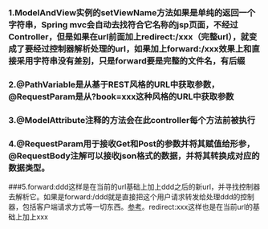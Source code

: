 ### 1.ModelAndView实例的setViewName方法如果是单纯的返回一个字符串，Spring mvc会自动去找符合它名称的jsp页面，不经过Controller，但是如果在url前面加上redirect:/xxx（完整url），就变成了要经过控制器解析处理的url，如果加上forward:/xxx效果上和直接采用字符串没有差别，只是forward要是完整的文件名，有后缀

### 2.@PathVariable是从基于REST风格的URL中获取参数，@RequestParam是从?book=xxx这种风格的URL中获取参数

### 3.@ModelAttribute注释的方法会在此controller每个方法前被执行

### 4.@RequestParam用于接收Get和Post的参数并将其赋值给形参，@RequestBody注解可以接收json格式的数据，并将其转换成对应的数据类型。

###5.forward:ddd这样是在当前的url基础上加上ddd之后的新url，并寻找控制器去解析它。如果是forward:/ddd就是直接把这个用户请求转发给处理ddd的控制器，包括客户端请求方式等一切东西。[参考](链接)。redirect:xxx这样也是在当前url的基础上加上xxx